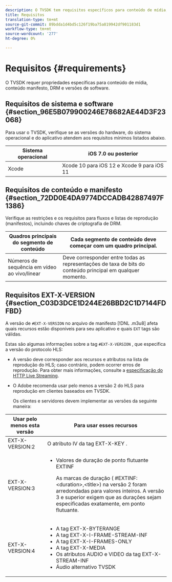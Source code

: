 ```yaml
---
description: O TVSDK tem requisitos específicos para conteúdo de mídia, conteúdo manifesto, DRM e versões de software.
title: Requisitos
translation-type: tm+mt
source-git-commit: 89bdda1d4bd5c126f19ba75a819942df901183d1
workflow-type: tm+mt
source-wordcount: '277'
ht-degree: 0%

---
```



# Requisitos {#requirements}

O TVSDK requer propriedades específicas para conteúdo de mídia, conteúdo manifesto, DRM e versões de software.

## Requisitos de sistema e software {#section_96E5B079900246E78682AE44D3F23068}

Para usar o TVSDK, verifique se as versões do hardware, do sistema operacional e do aplicativo atendem aos requisitos mínimos listados abaixo.

| Sistema operacional | iOS 7.0 ou posterior |
|---|---|
| Xcode | Xcode 10 para iOS 12 e Xcode 9 para iOS 11 |

## Requisitos de conteúdo e manifesto {#section_72DD0E4DA9774DCCADB42887497F1386}

Verifique as restrições e os requisitos para fluxos e listas de reprodução (manifestos), incluindo chaves de criptografia de DRM.

| Quadros principais do segmento de conteúdo | Cada segmento de conteúdo deve começar com um quadro principal. |
|---|---|
| Números de sequência em vídeo ao vivo/linear | Deve corresponder entre todas as representações de taxa de bits do conteúdo principal em qualquer momento. |

## Requisitos EXT-X-VERSION {#section_C03D3DCE1D244E26BBD2C1D7144FDFBD}

A versão de `#EXT-X-VERSION` no arquivo de manifesto [!DNL .m3u8] afeta quais recursos estão disponíveis para seu aplicativo e quais `EXT` tags são válidas.

Estas são algumas informações sobre a tag `#EXT-X-VERSION` , que especifica a versão do protocolo HLS:

* A versão deve corresponder aos recursos e atributos na lista de reprodução do HLS; caso contrário, podem ocorrer erros de reprodução. Para obter mais informações, consulte a [especificação do HTTP Live Streaming](https://datatracker.ietf.org/doc/draft-pantos-http-live-streaming/?include_text=1).
* O Adobe recomenda usar pelo menos a versão 2 do HLS para reprodução em clientes baseados em TVSDK.

   Os clientes e servidores devem implementar as versões da seguinte maneira:

<table frame="all" colsep="1" rowsep="1" id="table_62EB98EDD9DE49EC84CB1C7D59BC40E6"> 
 <thead> 
  <tr rowsep="1"> 
   <th colname="1" class="entry"> Usar pelo menos esta versão </th> 
   <th colname="2" class="entry"> Para usar esses recursos </th> 
  </tr> 
 </thead>
 <tbody> 
  <tr rowsep="1"> 
   <td colname="1"> <span class="codeph"> EXT-X-VERSION:2  </span> </td> 
   <td colname="2"> O atributo IV da tag <span class="codeph"> EXT-X-KEY </span>. </td> 
  </tr> 
  <tr rowsep="1"> 
   <td colname="1"> <span class="codeph"> EXT-X-VERSION:3  </span> </td> 
   <td colname="2"> 
    <ul id="ul_C9500D3F934848639C204BF248F139FF"> 
     <li id="li_535A7E3FABCB46FE872A7EA5DE2A1784">Valores de duração de ponto flutuante <span class="codeph"> EXTINF </span> <p>As marcas de duração ( <span class="codeph"> #EXTINF: </span>&lt;duration&gt;,&lt;title&gt;) na versão 2 foram arredondadas para valores inteiros. A versão 3 e superior exigem que as durações sejam especificadas exatamente, em ponto flutuante. </p> </li> 
    </ul> </td> 
  </tr> 
  <tr rowsep="0"> 
   <td colname="1"> <span class="codeph"> EXT-X-VERSION:4  </span> </td> 
   <td colname="2"> 
    <ul id="ul_3355A6CBBE2141DDB92660BB4B604D70"> 
     <li id="li_5E73D41AF6DC4CEE88D6C029FFCFC350">A tag <span class="codeph"> EXT-X-BYTERANGE </span> </li> 
     <li id="li_BF5141F516F749E5890860D487EB5287">A tag <span class="codeph"> EXT-X-I-FRAME-STREAM-INF </span> </li> 
     <li id="li_E0D399A13812499B94107CDE62998EE9">A tag <span class="codeph"> EXT-X-I-FRAMES-ONLY </span> </li> 
     <li id="li_A7783AFF99854EFBBAECD2967E4CBF2B">A tag <span class="codeph"> EXT-X-MEDIA </span> </li> 
     <li id="li_15AE652F33C1454AA90DDC65E7D6C2FD">Os atributos <span class="codeph"> AUDIO </span> e <span class="codeph"> VIDEO </span> da tag <span class="codeph"> EXT-X-STREAM-INF </span> </li> 
     <li id="li_DB2A7847D5884F6E91FD9E78101FBCA5">Áudio alternativo TVSDK </li> 
    </ul> </td> 
  </tr> 
 </tbody> 
</table>